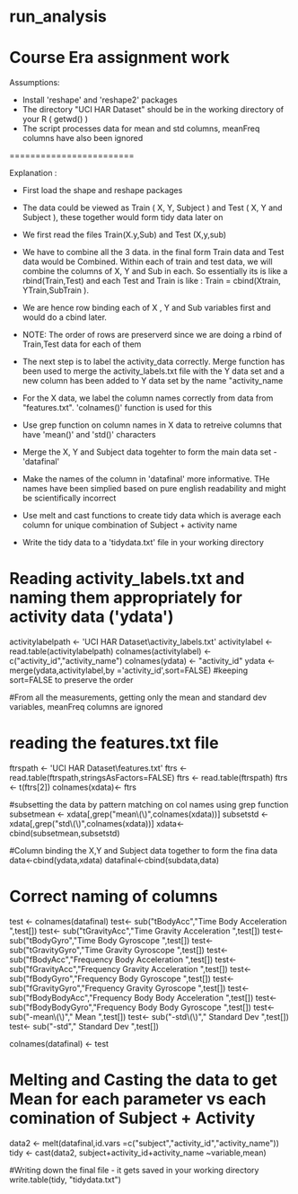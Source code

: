 run_analysis
============

Course Era assignment work
==================

Assumptions:
- Install 'reshape' and 'reshape2' packages 
- The directory "UCI HAR Dataset" should be in the working directory of your R ( getwd() )
- The script processes data for mean and std columns, meanFreq columns have also been ignored

========================

Explanation :

- First load the shape and reshape packages
- The data could be viewed as Train ( X, Y, Subject ) and Test ( X, Y and Subject ), these together would form tidy data later on
- We first read the files Train(X.y,Sub) and Test (X,y,sub)

- We have to combine all the 3 data. in the final form Train data and Test data would be Combined. Within each of train and test data, we will combine the columns of X, Y and Sub in each. So essentially its is like a rbind(Train,Test) and each Test and Train is like :  Train = cbind(Xtrain, YTrain,SubTrain ).
 
- We are hence row binding each of X , Y and Sub variables first and would do a cbind later. 
- NOTE: The order of rows are preserverd since we are doing a rbind of Train,Test data for each of them

- The next step is to label the activity_data correctly. Merge function has been used to merge the activity_labels.txt file with the Y data set and a new column has been added to Y data set by the name "activity_name

- For the X data,  we label the column names correctly from data from "features.txt". 'colnames()' function is used for this

- Use grep function on column names in X data to retreive columns that have 'mean()' and 'std()' characters

- Merge the X, Y and Subject data togehter to form the main data set  - 'datafinal'

- Make the names of the column in 'datafinal' more informative. THe names have been simplied based on pure english readability and might be scientifically incorrect

- Use melt and cast functions to create tidy data which is average each column for unique combination of Subject + activity name

- Write the tidy data  to a 'tidydata.txt' file in your working directory








# Reading activity_labels.txt and naming them appropriately for activity data ('ydata')
activitylabelpath <- 'UCI HAR Dataset\\activity_labels.txt'
activitylabel <- read.table(activitylabelpath)
colnames(activitylabel) <- c("activity_id","activity_name")
colnames(ydata) <- "activity_id"
ydata <- merge(ydata,activitylabel,by ='activity_id',sort=FALSE)  #keeping sort=FALSE to preserve the order

#From all the measurements, getting only the mean and standard dev variables, meanFreq columns are ignored
# reading the features.txt file
ftrspath <- 'UCI HAR Dataset\\features.txt'
ftrs <- read.table(ftrspath,stringsAsFactors=FALSE)
ftrs <- read.table(ftrspath)
ftrs <- t(ftrs[2])
colnames(xdata)<- ftrs

#subsetting the data by pattern matching on col names using grep function 
subsetmean <- xdata[,grep("mean\\(\\)",colnames(xdata))]
subsetstd <- xdata[,grep("std\\(\\)",colnames(xdata))]
xdata<- cbind(subsetmean,subsetstd)

#Column binding the X,Y and Subject data together to form the fina data
data<-cbind(ydata,xdata)
datafinal<-cbind(subdata,data)

# Correct naming of columns
test <- colnames(datafinal)
test<- sub("tBodyAcc","Time Body Acceleration ",test[])
test<- sub("tGravityAcc","Time Gravity Acceleration ",test[])
test<- sub("tBodyGyro","Time Body Gyroscope ",test[])
test<- sub("tGravityGyro","Time Gravity Gyroscope ",test[])
test<- sub("fBodyAcc","Frequency Body Acceleration ",test[])
test<- sub("fGravityAcc","Frequency Gravity Acceleration ",test[])
test<- sub("fBodyGyro","Frequency Body Gyroscope ",test[])
test<- sub("fGravityGyro","Frequency Gravity Gyroscope ",test[])
test<- sub("fBodyBodyAcc","Frequency Body Body  Acceleration ",test[])
test<- sub("fBodyBodyGyro","Frequency Body Body Gyroscope ",test[])
test<- sub("-mean\\(\\)"," Mean ",test[])
test<- sub("-std\\(\\)"," Standard Dev ",test[])
test<- sub("-std"," Standard Dev ",test[])

colnames(datafinal) <- test

# Melting and Casting the data to get Mean for each parameter vs each comination of  Subject + Activity
data2 <- melt(datafinal,id.vars =c("subject","activity_id","activity_name"))
tidy <- cast(data2, subject+activity_id+activity_name ~variable,mean)

#Writing down the final file - it gets saved in your working directory
write.table(tidy, "tidydata.txt")

